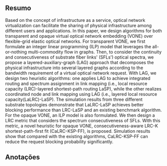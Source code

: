 ## Resumo

Based on the concept of infrastructure as a service, optical network virtualization can facilitate the sharing of physical infrastructure among different users and applications. In this paper, we design algorithms for both transparent and opaque virtual optical network embedding (VONE) over flexible-grid elastic optical networks. For transparent VONE, we first formulate an integer linear programming (ILP) model that leverages the all-or-nothing multi-commodity flow in graphs. Then, to consider the continuity and consecutiveness of substrate fiber links' (SFLs') optical spectra, we propose a layered-auxiliary-graph (LAG) approach that decomposes the physical infrastructure into several layered graphs according to the bandwidth requirement of a virtual optical network request. With LAG, we design two heuristic algorithms: one applies LAG to achieve integrated routing and spectrum assignment in link mapping (i.e., local resource capacity (LRC)-layered shortest-path routing LaSP), while the other realizes coordinated node and link mapping using LAG (i.e., layered local resource capacity(LaLRC)-LaSP). The simulation results from three different substrate topologies demonstrate that LaLRC-LaSP achieves better blocking performance than LRC-LaSP and an existing benchmark algorithm. For the opaque VONE, an ILP model is also formulated. We then design a LRC metric that considers the spectrum consecutiveness of SFLs. With this metric, a novel heuristic for opaque VONE, consecutiveness-aware LRC-K shortest-path-first fit (CaLRC-KSP-FF), is proposed. Simulation results show that compared with the existing algorithms, CaLRC-KSP-FF can reduce the request blocking probability significantly.


## Anotações

